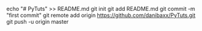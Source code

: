 echo "# PyTuts" >> README.md
git init
git add README.md
git commit -m "first commit"
git remote add origin https://github.com/danibaxx/PyTuts.git
git push -u origin master
                
